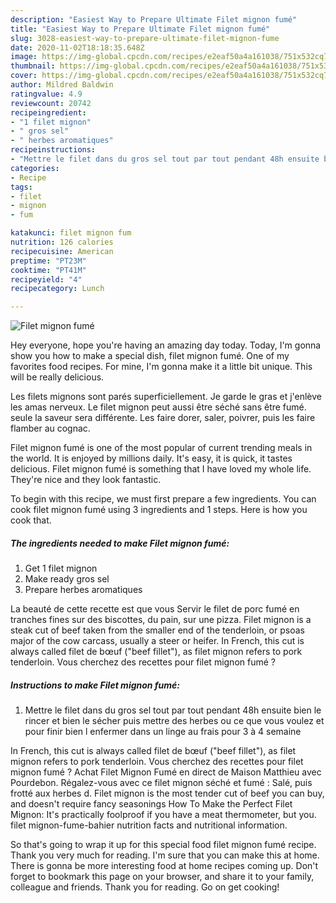 ```yaml
---
description: "Easiest Way to Prepare Ultimate Filet mignon fumé"
title: "Easiest Way to Prepare Ultimate Filet mignon fumé"
slug: 3028-easiest-way-to-prepare-ultimate-filet-mignon-fume
date: 2020-11-02T18:18:35.648Z
image: https://img-global.cpcdn.com/recipes/e2eaf50a4a161038/751x532cq70/filet-mignon-fume-photo-principale-de-la-recette.jpg
thumbnail: https://img-global.cpcdn.com/recipes/e2eaf50a4a161038/751x532cq70/filet-mignon-fume-photo-principale-de-la-recette.jpg
cover: https://img-global.cpcdn.com/recipes/e2eaf50a4a161038/751x532cq70/filet-mignon-fume-photo-principale-de-la-recette.jpg
author: Mildred Baldwin
ratingvalue: 4.9
reviewcount: 20742
recipeingredient:
- "1 filet mignon"
- " gros sel"
- " herbes aromatiques"
recipeinstructions:
- "Mettre le filet dans du gros sel tout par tout pendant 48h ensuite bien le rincer et bien le sécher puis mettre des herbes ou ce que vous voulez et pour finir bien l enfermer dans un linge au frais pour 3 à 4 semaine"
categories:
- Recipe
tags:
- filet
- mignon
- fum

katakunci: filet mignon fum 
nutrition: 126 calories
recipecuisine: American
preptime: "PT23M"
cooktime: "PT41M"
recipeyield: "4"
recipecategory: Lunch

---
```



![Filet mignon fumé](https://img-global.cpcdn.com/recipes/e2eaf50a4a161038/751x532cq70/filet-mignon-fume-photo-principale-de-la-recette.jpg)

Hey everyone, hope you're having an amazing day today. Today, I'm gonna show you how to make a special dish, filet mignon fumé. One of my favorites food recipes. For mine, I'm gonna make it a little bit unique. This will be really delicious.

Les filets mignons sont parés superficiellement. Je garde le gras et j&#39;enlève les amas nerveux. Le filet mignon peut aussi être séché sans être fumé. seule la saveur sera différente. Les faire dorer, saler, poivrer, puis les faire flamber au cognac.

Filet mignon fumé is one of the most popular of current trending meals in the world. It is enjoyed by millions daily. It's easy, it is quick, it tastes delicious. Filet mignon fumé is something that I have loved my whole life. They're nice and they look fantastic.


To begin with this recipe, we must first prepare a few ingredients. You can cook filet mignon fumé using 3 ingredients and 1 steps. Here is how you cook that.

<!--inarticleads1-->

##### The ingredients needed to make Filet mignon fumé:

1. Get 1 filet mignon
1. Make ready  gros sel
1. Prepare  herbes aromatiques


La beauté de cette recette est que vous Servir le filet de porc fumé en tranches fines sur des biscottes, du pain, sur une pizza. Filet mignon is a steak cut of beef taken from the smaller end of the tenderloin, or psoas major of the cow carcass, usually a steer or heifer. In French, this cut is always called filet de bœuf (&#34;beef fillet&#34;), as filet mignon refers to pork tenderloin. Vous cherchez des recettes pour filet mignon fumé ? 

<!--inarticleads2-->

##### Instructions to make Filet mignon fumé:

1. Mettre le filet dans du gros sel tout par tout pendant 48h ensuite bien le rincer et bien le sécher puis mettre des herbes ou ce que vous voulez et pour finir bien l enfermer dans un linge au frais pour 3 à 4 semaine


In French, this cut is always called filet de bœuf (&#34;beef fillet&#34;), as filet mignon refers to pork tenderloin. Vous cherchez des recettes pour filet mignon fumé ? Achat Filet Mignon Fumé en direct de Maison Matthieu avec Pourdebon. Régalez-vous avec ce filet mignon séché et fumé : Salé, puis frotté aux herbes d. Filet mignon is the most tender cut of beef you can buy, and doesn&#39;t require fancy seasonings How To Make the Perfect Filet Mignon: It&#39;s practically foolproof if you have a meat thermometer, but you. filet mignon-fume-bahier nutrition facts and nutritional information. 

So that's going to wrap it up for this special food filet mignon fumé recipe. Thank you very much for reading. I'm sure that you can make this at home. There is gonna be more interesting food at home recipes coming up. Don't forget to bookmark this page on your browser, and share it to your family, colleague and friends. Thank you for reading. Go on get cooking!
